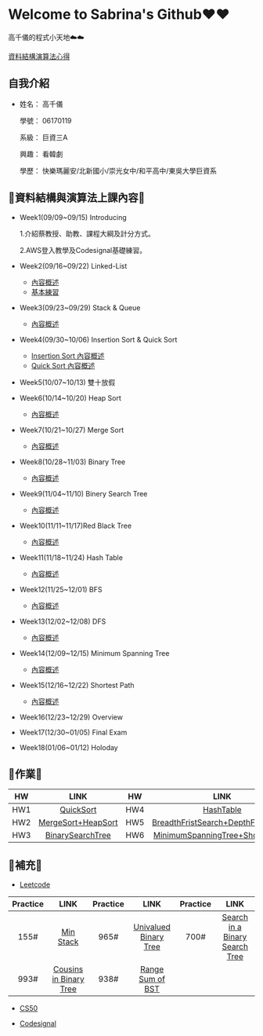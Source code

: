 # Welcome to Sabrina's Github❤️❤️

   高千儀的程式小天地☁️☁️
   
   [資料結構演算法心得](https://github.com/Sabrina8198/Sabrina/blob/master/others/心得.md)
  
## 自我介紹
* 姓名： 高千儀
 
  學號： 06170119
 
  系級： 巨資三A
  
  興趣： 看韓劇
  
  學歷： 快樂瑪麗安/北新國小/崇光女中/和平高中/東吳大學巨資系

## 🌟資料結構與演算法上課內容🌟
* Week1(09/09~09/15) Introducing 

   1.介紹蔡教授、助教、課程大綱及計分方式。
   
   2.AWS登入教學及Codesignal基礎練習。

* Week2(09/16~09/22) Linked-List
  
  * [內容概述](https://github.com/Sabrina8198/Sabrina/blob/master/Linked-List/Basic%20Concept.pdf)
  * [基本練習](https://github.com/Sabrina8198/Sabrina/blob/master/Linked-List/Linked%20List(Basic%20Practice)1.ipynb)

- Week3(09/23~09/29) Stack & Queue
  
  - [內容概述](https://github.com/Sabrina8198/Sabrina/blob/master/Stack%20%26%20Queue/Basic%20Concept.pdf)
  
- Week4(09/30~10/06) Insertion Sort & Quick Sort
  
  - [Insertion Sort 內容概述](https://github.com/Sabrina8198/Sabrina/blob/master/Insertion%20Sort/Basic%20Concept.pdf)
  - [Quick Sort 內容概述](https://github.com/Sabrina8198/Sabrina/blob/master/Quick%20Sort/Basic%20concept.pdf)

- Week5(10/07~10/13) 雙十放假

- Week6(10/14~10/20) Heap Sort
  - [內容概述](https://github.com/Sabrina8198/Sabrina/blob/master/Heap%20Sort/Basic%20Concept.pdf)

- Week7(10/21~10/27) Merge Sort
  - [內容概述](https://github.com/Sabrina8198/Sabrina/blob/master/Merge%20Sort/Merge%20Sort%20Basic%20Concept.pdf)

- Week8(10/28~11/03) Binary Tree
  - [內容概述](https://github.com/Sabrina8198/Sabrina/blob/master/Binery%20Search%20Tree%20%26%20Red%20Black%20Tree/Binary%20Tree.pdf)

- Week9(11/04~11/10) Binery Search Tree
  - [內容概述](https://github.com/Sabrina8198/Sabrina/blob/master/Binery%20Search%20Tree%20%26%20Red%20Black%20Tree/Binery%20Search%20Tree%20%26%20Red%20Black%20Tree.pdf)

- Week10(11/11~11/17)Red Black Tree
  - [內容概述](https://github.com/Sabrina8198/Sabrina/blob/master/Binery%20Search%20Tree%20%26%20Red%20Black%20Tree/Binery%20Search%20Tree%20%26%20Red%20Black%20Tree.pdf)

- Week11(11/18~11/24) Hash Table
  - [內容概述](https://github.com/Sabrina8198/Sabrina/blob/master/Hash%20Table/Hash%20Table.pdf)

- Week12(11/25~12/01) BFS
  - [內容概述](https://github.com/Sabrina8198/Sabrina/blob/master/BFS%20%26%20DFS/BFS%20%26%20DFS.pdf)

- Week13(12/02~12/08) DFS
  - [內容概述](https://github.com/Sabrina8198/Sabrina/blob/master/BFS%20%26%20DFS/BFS%20%26%20DFS.pdf)

- Week14(12/09~12/15) Minimum Spanning Tree
  - [內容概述](https://github.com/Sabrina8198/Sabrina/blob/master/Shortest%20path/Minimum%20Spanning%20Tree.pdf)

- Week15(12/16~12/22) Shortest Path
  - [內容概述](https://github.com/Sabrina8198/Sabrina/blob/master/Shortest%20path/Shortest%20Path.pdf)

- Week16(12/23~12/29) Overview
  

- Week17(12/30~01/05) Final Exam
  
  
- Week18(01/06~01/12) Holoday
  
  

## 🌟作業🌟

| HW        | LINK           | HW | LINK |
| :---: | :---: | :---: | :---: |
| HW1 | [QuickSort](https://github.com/Sabrina8198/Sabrina/tree/master/HW1) | HW4 | [HashTable](https://github.com/Sabrina8198/Sabrina/tree/master/HW4) |
| HW2 | [MergeSort+HeapSort](https://github.com/Sabrina8198/Sabrina/tree/master/HW2) | HW5 | [BreadthFristSearch+DepthFristSearch](https://github.com/Sabrina8198/Sabrina/tree/master/HW5) |
| HW3 | [BinarySearchTree](https://github.com/Sabrina8198/Sabrina/tree/master/HW3) | HW6 | [MinimumSpanningTree+ShortestPath](https://github.com/Sabrina8198/Sabrina/tree/master/HW6) |

## 🌟補充🌟
   * [Leetcode](https://github.com/Sabrina8198/Sabrina/blob/master/Leetcode/REANME.md)
   
   | Practice        | LINK           | Practice | LINK          | Practice | LINK |
| :---: | :---: | :---: | :---: | :---: | :---: |
| 155# | [Min Stack](https://github.com/Sabrina8198/Sabrina/blob/master/Leetcode/155%23_Min%20Stack_06170119.py) | 965# | [Univalued Binary Tree](https://github.com/Sabrina8198/Sabrina/blob/master/Leetcode/965%23_%20Univalued%20Binary%20Tree_06170119.py) | 700# | [Search in a Binary Search Tree](https://github.com/Sabrina8198/Sabrina/blob/master/Leetcode/700%23_Search%20in%20a%20Binary%20Search%20Tree_06170119.py)
| 993# | [Cousins in Binary Tree](https://github.com/Sabrina8198/Sabrina/blob/master/Leetcode/993%23_Cousins%20in%20Binary%20Tree_06170119.py) | 938# | [Range Sum of BST](https://github.com/Sabrina8198/Sabrina/blob/master/Leetcode/938%23_Range%20Sum%20of%20BST_06170119.py) |
  
  * [CS50](https://github.com/Sabrina8198/Sabrina/blob/master/CS50/README.md)
   
  * [Codesignal](https://github.com/Sabrina8198/Sabrina/blob/master/Codesignal/README.md)


